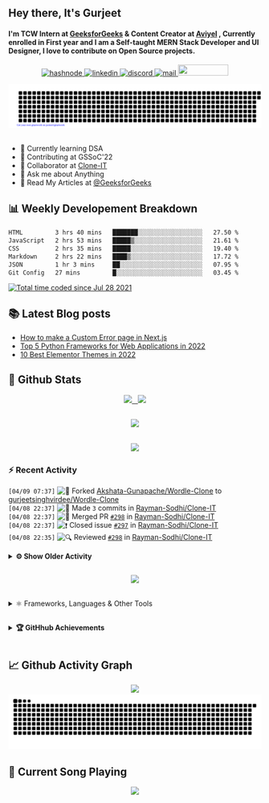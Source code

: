 ## Hey there, It's Gurjeet
#### I'm TCW Intern at [GeeksforGeeks](https://www.geeksforgeeks.org/) & Content Creator at [Aviyel](https://aviyel.com/discussions) , Currently enrolled in First year and I am a Self-taught MERN Stack Developer and UI Designer, I love to contribute on Open Source projects. 

<p align="center">
    <a href="https://gurjeet.hashnode.dev/" target="_blank">
    <img src="https://img.shields.io/badge/@gurjeetsingh-5C87FE?style=for-the-badge&logo=hashnode&logoColor=white" width="130" height="22" alt="hashnode">
    <a href="https://www.linkedin.com/in/gurjeet-singh-virdee-25a476199/" target="_blank">
    <img src="https://img.shields.io/badge/Gurjeet%20Singh%20Virdee-1976D2?style=for-the-badge&logo=linkedin&logoColor=white" width="150" height="22" alt="linkedin">
    <a href="https://discordapp.com/users/916597112882495510" target="_blank">
    <img src="https://img.shields.io/badge/@Guri-5865F2?style=for-the-badge&logo=discord&logoColor=white" width="80" height="22" alt="discord">
    <a href="https://leetcode.com/gurjeetsinghvirdee/" target="_blank">
    <img src="https://img.shields.io/badge/@gurjeetsinghvirdee-FFA116?style=for-the-badge&logo=leetcode&logoColor=white" width="150" height="22" alt="mail">
    <a href = "mailto: gurjeetsinghvirdee@gmail.com" target="_blank"><img src="https://img.shields.io/badge/Say, Hello-D74E43?style=for-the-badge&logo=gmail&logoColor=white" width="100" height="22"></a>
 </p>
 
<p align="center">
    <img src="https://github.com/gurjeetsinghvirdee/gurjeetsinghvirdee/blob/main/gitartwork.svg" />
</p>    
   
 
##         
        
<ul align="left">
  <li> 🏫 Currently learning DSA </li>
  <li> 💜 Contributing at GSSoC'22 </li>
  <li> 🤝 Collaborator at <a href="https://github.com/Rayman-Sodhi/Clone-IT"> Clone-IT </a></li>
  <li> 💬 Ask me about Anything </li>
  <li> 📕 Read My Articles at 
   <a href="https://auth.geeksforgeeks.org/user/gurjeetsinghvirdee/articles" target="_blank">@GeeksforGeeks</a>
 </li>
</ul>  
        
##        
  
## 📊 Weekly Developement Breakdown
  
<!--START_SECTION:waka-->

```text
HTML         3 hrs 40 mins   ███████░░░░░░░░░░░░░░░░░░   27.50 %
JavaScript   2 hrs 53 mins   █████▒░░░░░░░░░░░░░░░░░░░   21.61 %
CSS          2 hrs 35 mins   █████░░░░░░░░░░░░░░░░░░░░   19.40 %
Markdown     2 hrs 22 mins   ████▒░░░░░░░░░░░░░░░░░░░░   17.72 %
JSON         1 hr 3 mins     ██░░░░░░░░░░░░░░░░░░░░░░░   07.95 %
Git Config   27 mins         █░░░░░░░░░░░░░░░░░░░░░░░░   03.45 %
```

<!--END_SECTION:waka--> 

<a href="https://wakatime.com/@ff7098eb-56b3-4619-bbbb-86aad0fce365"><img src="https://wakatime.com/badge/user/ff7098eb-56b3-4619-bbbb-86aad0fce365.svg?style=for-the-badge" alt="Total time coded since Jul 28 2021" /></a>
  
    
## 📚 Latest Blog posts
<!-- BLOG-POST-LIST:START -->
- [How to make a Custom Error page in Next.js](https://gurjeet.hashnode.dev/how-to-make-a-custom-error-page-in-nextjs)
- [Top 5 Python Frameworks for Web Applications in 2022](https://gurjeet.hashnode.dev/top-5-python-frameworks-for-web-applications-in-2022)
- [10 Best Elementor Themes in 2022](https://gurjeet.hashnode.dev/10-best-elementor-themes-in-2022)
<!-- BLOG-POST-LIST:END -->  
  
##
        
## 💫 Github Stats
        
<div align="center">
 <a href="https://github-readme-streak-stats.herokuapp.com/?user=gurjeetsinghvirdee&theme=synthwave" target="_blank">
   <img width="45%" src="https://github-readme-streak-stats.herokuapp.com/?user=gurjeetsinghvirdee&theme=synthwave" /> &nbsp;
 </a>
    
 <a href="https://github-readme-stats.vercel.app/api?username=gurjeetsinghvirdee&show_icons=true&theme=synthwave&include_all_commits=true" target="_blank">
  <img width="45%" src="https://github-readme-stats.vercel.app/api?username=gurjeetsinghvirdee&show_icons=true&theme=synthwave&include_all_commits=true" />
 </a>
</div>      
  
##
        
<div align="center">
   <a href="https://github-readme-stats.vercel.app/api/top-langs/?username=gurjeetsinghvirdee&layout=compact&hide=html&theme=synthwave" target="_blank">
       <img width="43%" src="https://github-readme-stats.vercel.app/api/top-langs/?username=gurjeetsinghvirdee&layout=compact&&theme=synthwave" />  
   </a> 
</div>   

##        
  
<p align="center">
  <img src="https://github-profile-summary-cards.vercel.app/api/cards/profile-details?username=gurjeetsinghvirdee&theme=dracula&hide_border=true" />
</p>
        
### ⚡ Recent Activity     
        
<!--START_SECTION:activity-->  
`[04/09 07:37]` <img alt="🍴" src="https://github.com/cheesits456/github-activity-readme/raw/master/icons/fork.png" align="top" height="18"> Forked [Akshata-Gunapache/Wordle-Clone](https://github.com/Akshata-Gunapache/Wordle-Clone) to [gurjeetsinghvirdee/Wordle-Clone](https://github.com/gurjeetsinghvirdee/Wordle-Clone)  
`[04/08 22:37]` <img alt="📝" src="https://github.com/cheesits456/github-activity-readme/raw/master/icons/commit.png" align="top" height="18"> Made `3` commits in [Rayman-Sodhi/Clone-IT](https://github.com/Rayman-Sodhi/Clone-IT)  
`[04/08 22:37]` <img alt="🎉" src="https://github.com/cheesits456/github-activity-readme/raw/master/icons/merge.png" align="top" height="18"> Merged PR [`#298`](https://github.com//Rayman-Sodhi/Clone-IT/pull/298 'Added changes to the navbar items') in [Rayman-Sodhi/Clone-IT](https://github.com/Rayman-Sodhi/Clone-IT)  
`[04/08 22:37]` <img alt="❗️" src="https://github.com/cheesits456/github-activity-readme/raw/master/icons/issue.png" align="top" height="18"> Closed issue [`#297`](https://github.com//Rayman-Sodhi/Clone-IT/issues/297 'Design the navbar items') in [Rayman-Sodhi/Clone-IT](https://github.com/Rayman-Sodhi/Clone-IT)  
`[04/08 22:35]` <img alt="🔍" src="https://github.com/cheesits456/github-activity-readme/raw/master/icons/review.png" align="top" height="18"> Reviewed [`#298`](https://github.com//Rayman-Sodhi/Clone-IT/pull/298 'Added changes to the navbar items') in [Rayman-Sodhi/Clone-IT](https://github.com/Rayman-Sodhi/Clone-IT)  

<details><summary><b> ⚙️ Show Older Activity</b></summary>

`[04/08 22:34]` <img alt="🗣" src="https://github.com/cheesits456/github-activity-readme/raw/master/icons/comment.png" align="top" height="18"> Commented on [`#296`](https://github.com//Rayman-Sodhi/Clone-IT/issues/296 'Instagram Clone Added') in [Rayman-Sodhi/Clone-IT](https://github.com/Rayman-Sodhi/Clone-IT)  
`[04/08 22:31]` <img alt="❌" src="https://github.com/cheesits456/github-activity-readme/raw/master/icons/pr-close.png" align="top" height="18"> Closed PR [`#533`](https://github.com//Ayush7614/Bundli-Frontend/pull/533 'Discord clone') in [Ayush7614/Bundli-Frontend](https://github.com/Ayush7614/Bundli-Frontend)  
`[04/08 22:31]` <img alt="🗣" src="https://github.com/cheesits456/github-activity-readme/raw/master/icons/comment.png" align="top" height="18"> Commented on [`#533`](https://github.com//Ayush7614/Bundli-Frontend/issues/533 'Discord clone') in [Ayush7614/Bundli-Frontend](https://github.com/Ayush7614/Bundli-Frontend)  
`[04/08 22:30]` <img alt="❌" src="https://github.com/cheesits456/github-activity-readme/raw/master/icons/pr-close.png" align="top" height="18"> Closed PR [`#532`](https://github.com//Ayush7614/Bundli-Frontend/pull/532 'LinkedIn Clone Added') in [Ayush7614/Bundli-Frontend](https://github.com/Ayush7614/Bundli-Frontend)  
`[04/08 22:30]` <img alt="🗣" src="https://github.com/cheesits456/github-activity-readme/raw/master/icons/comment.png" align="top" height="18"> Commented on [`#532`](https://github.com//Ayush7614/Bundli-Frontend/issues/532 'LinkedIn Clone Added') in [Ayush7614/Bundli-Frontend](https://github.com/Ayush7614/Bundli-Frontend)  
`[04/08 22:26]` <img alt="🗣" src="https://github.com/cheesits456/github-activity-readme/raw/master/icons/comment.png" align="top" height="18"> Commented on [`#622`](https://github.com//Ayush7614/Bundli-Frontend/issues/622 'Add file uploader') in [Ayush7614/Bundli-Frontend](https://github.com/Ayush7614/Bundli-Frontend)  
`[04/08 22:25]` <img alt="❗️" src="https://github.com/cheesits456/github-activity-readme/raw/master/icons/issue.png" align="top" height="18"> Closed issue [`#523`](https://github.com//Ayush7614/Bundli-Frontend/issues/523 'LinkedIn Clone : GSSoC Contributor') in [Ayush7614/Bundli-Frontend](https://github.com/Ayush7614/Bundli-Frontend)  
`[04/08 22:14]` <img alt="🗣" src="https://github.com/cheesits456/github-activity-readme/raw/master/icons/comment.png" align="top" height="18"> Commented on [`#335`](https://github.com//abhijeet007rocks8/Dev-Scripts/issues/335 'Wikipedia UI Clone') in [abhijeet007rocks8/Dev-Scripts](https://github.com/abhijeet007rocks8/Dev-Scripts)  
`[04/08 22:11]` <img alt="📝" src="https://github.com/cheesits456/github-activity-readme/raw/master/icons/commit.png" align="top" height="18"> Made `3` commits in [gurjeetsinghvirdee/Dev-Scripts](https://github.com/gurjeetsinghvirdee/Dev-Scripts)  
`[04/08 22:05]` <img alt="🍴" src="https://github.com/cheesits456/github-activity-readme/raw/master/icons/fork.png" align="top" height="18"> Forked [open-certs/oc-frontend](https://github.com/open-certs/oc-frontend) to [gurjeetsinghvirdee/oc-frontend](https://github.com/gurjeetsinghvirdee/oc-frontend)  
`[04/08 21:54]` <img alt="🗣" src="https://github.com/cheesits456/github-activity-readme/raw/master/icons/comment.png" align="top" height="18"> Commented on [`#621`](https://github.com//Ayush7614/Bundli-Frontend/issues/621 'Crypto Website Template') in [Ayush7614/Bundli-Frontend](https://github.com/Ayush7614/Bundli-Frontend)  
`[04/08 20:31]` <img alt="🍴" src="https://github.com/cheesits456/github-activity-readme/raw/master/icons/fork.png" align="top" height="18"> Forked [FABhishek/WatchPawrii](https://github.com/FABhishek/WatchPawrii) to [gurjeetsinghvirdee/WatchPawrii](https://github.com/gurjeetsinghvirdee/WatchPawrii)  
`[04/08 20:21]` <img alt="❌" src="https://github.com/cheesits456/github-activity-readme/raw/master/icons/delete.png" align="top" height="18"> Deleted `2048` from [gurjeetsinghvirdee/ZeroOctave-Javascript-Projects](https://github.com/gurjeetsinghvirdee/ZeroOctave-Javascript-Projects)  
`[04/08 19:48]` <img alt="📝" src="https://github.com/cheesits456/github-activity-readme/raw/master/icons/commit.png" align="top" height="18"> Made `14` commits in [gurjeetsinghvirdee/BigB-E-learn-Websit-e](https://github.com/gurjeetsinghvirdee/BigB-E-learn-Websit-e)  
`[04/08 19:42]` <img alt="❌" src="https://github.com/cheesits456/github-activity-readme/raw/master/icons/pr-close.png" align="top" height="18"> Closed PR [`#592`](https://github.com//khushi-purwar/WebDev-ProjectKart/pull/592 'Added Snake game') in [khushi-purwar/WebDev-ProjectKart](https://github.com/khushi-purwar/WebDev-ProjectKart)  
`[04/08 19:40]` <img alt="📝" src="https://github.com/cheesits456/github-activity-readme/raw/master/icons/commit.png" align="top" height="18"> Made `2` commits in [gurjeetsinghvirdee/WebDev-ProjectKart](https://github.com/gurjeetsinghvirdee/WebDev-ProjectKart)  
`[04/08 19:39]` <img alt="✅" src="https://github.com/cheesits456/github-activity-readme/raw/master/icons/pr-open.png" align="top" height="18"> Opened PR [`#592`](https://github.com//khushi-purwar/WebDev-ProjectKart/pull/592 'Added Snake game') in [khushi-purwar/WebDev-ProjectKart](https://github.com/khushi-purwar/WebDev-ProjectKart)  
`[04/08 19:38]` <img alt="❌" src="https://github.com/cheesits456/github-activity-readme/raw/master/icons/pr-close.png" align="top" height="18"> Closed PR [`#591`](https://github.com//khushi-purwar/WebDev-ProjectKart/pull/591 'Added Snake game') in [khushi-purwar/WebDev-ProjectKart](https://github.com/khushi-purwar/WebDev-ProjectKart)  
`[04/08 19:37]` <img alt="✅" src="https://github.com/cheesits456/github-activity-readme/raw/master/icons/pr-open.png" align="top" height="18"> Opened PR [`#591`](https://github.com//khushi-purwar/WebDev-ProjectKart/pull/591 'Added Snake game') in [khushi-purwar/WebDev-ProjectKart](https://github.com/khushi-purwar/WebDev-ProjectKart)  
`[04/08 19:34]` <img alt="📂" src="https://github.com/cheesits456/github-activity-readme/raw/master/icons/create-branch.png" align="top" height="18"> Created branch [`snake_game`](https://github.com/gurjeetsinghvirdee/WebDev-ProjectKart/tree/snake_game) in [gurjeetsinghvirdee/WebDev-ProjectKart](https://github.com/gurjeetsinghvirdee/WebDev-ProjectKart)  
`[04/08 18:56]` <img alt="📝" src="https://github.com/cheesits456/github-activity-readme/raw/master/icons/commit.png" align="top" height="18"> Made `2` commits in [gurjeetsinghvirdee/WebDev-ProjectKart](https://github.com/gurjeetsinghvirdee/WebDev-ProjectKart)  
`[04/08 18:54]` <img alt="✅" src="https://github.com/cheesits456/github-activity-readme/raw/master/icons/pr-open.png" align="top" height="18"> Opened PR [`#590`](https://github.com//khushi-purwar/WebDev-ProjectKart/pull/590 'Added Neumophormic Login Form') in [khushi-purwar/WebDev-ProjectKart](https://github.com/khushi-purwar/WebDev-ProjectKart)  
`[04/08 18:52]` <img alt="📝" src="https://github.com/cheesits456/github-activity-readme/raw/master/icons/commit.png" align="top" height="18"> Made `1` commit in [gurjeetsinghvirdee/WebDev-ProjectKart](https://github.com/gurjeetsinghvirdee/WebDev-ProjectKart)  
`[04/08 18:48]` <img alt="📂" src="https://github.com/cheesits456/github-activity-readme/raw/master/icons/create-branch.png" align="top" height="18"> Created branch [`login`](https://github.com/gurjeetsinghvirdee/WebDev-ProjectKart/tree/login) in [gurjeetsinghvirdee/WebDev-ProjectKart](https://github.com/gurjeetsinghvirdee/WebDev-ProjectKart)  
`[04/08 18:44]` <img alt="🗣" src="https://github.com/cheesits456/github-activity-readme/raw/master/icons/comment.png" align="top" height="18"> Commented on [`#589`](https://github.com//khushi-purwar/WebDev-ProjectKart/issues/589 'Add Snake Game') in [khushi-purwar/WebDev-ProjectKart](https://github.com/khushi-purwar/WebDev-ProjectKart)  
`[04/08 18:43]` <img alt="❗️" src="https://github.com/cheesits456/github-activity-readme/raw/master/icons/issue.png" align="top" height="18"> Opened issue [`#589`](https://github.com//khushi-purwar/WebDev-ProjectKart/issues/589 'Add Snake Game') in [khushi-purwar/WebDev-ProjectKart](https://github.com/khushi-purwar/WebDev-ProjectKart)  
`[04/08 18:15]` <img alt="🗣" src="https://github.com/cheesits456/github-activity-readme/raw/master/icons/comment.png" align="top" height="18"> Commented on [`#587`](https://github.com//khushi-purwar/WebDev-ProjectKart/issues/587 'Add Neumophormic Login Form') in [khushi-purwar/WebDev-ProjectKart](https://github.com/khushi-purwar/WebDev-ProjectKart)  
`[04/08 18:14]` <img alt="❗️" src="https://github.com/cheesits456/github-activity-readme/raw/master/icons/issue.png" align="top" height="18"> Opened issue [`#587`](https://github.com//khushi-purwar/WebDev-ProjectKart/issues/587 'Add Neumophormic Login Form') in [khushi-purwar/WebDev-ProjectKart](https://github.com/khushi-purwar/WebDev-ProjectKart)  
`[04/08 18:10]` <img alt="✅" src="https://github.com/cheesits456/github-activity-readme/raw/master/icons/pr-open.png" align="top" height="18"> Opened PR [`#586`](https://github.com//khushi-purwar/WebDev-ProjectKart/pull/586 'Added Starbucks Clone') in [khushi-purwar/WebDev-ProjectKart](https://github.com/khushi-purwar/WebDev-ProjectKart)  
`[04/08 18:08]` <img alt="❌" src="https://github.com/cheesits456/github-activity-readme/raw/master/icons/pr-close.png" align="top" height="18"> Closed PR [`#564`](https://github.com//khushi-purwar/WebDev-ProjectKart/pull/564 'Added Starbucks Clone') in [khushi-purwar/WebDev-ProjectKart](https://github.com/khushi-purwar/WebDev-ProjectKart)  
`[04/08 18:07]` <img alt="📝" src="https://github.com/cheesits456/github-activity-readme/raw/master/icons/commit.png" align="top" height="18"> Made `142` commits in [gurjeetsinghvirdee/WebDev-ProjectKart](https://github.com/gurjeetsinghvirdee/WebDev-ProjectKart)  
`[04/08 16:38]` <img alt="🔍" src="https://github.com/cheesits456/github-activity-readme/raw/master/icons/review.png" align="top" height="18"> Reviewed [`#562`](https://github.com//khushi-purwar/WebDev-ProjectKart/pull/562 'Added Quote Generator') in [khushi-purwar/WebDev-ProjectKart](https://github.com/khushi-purwar/WebDev-ProjectKart)  
`[04/08 15:17]` <img alt="🗣" src="https://github.com/cheesits456/github-activity-readme/raw/master/icons/comment.png" align="top" height="18"> Commented on [`#257`](https://github.com//Rayman-Sodhi/Clone-IT/issues/257 'bug: fix Hamburger ') in [Rayman-Sodhi/Clone-IT](https://github.com/Rayman-Sodhi/Clone-IT)  
`[04/08 13:55]` <img alt="🗣" src="https://github.com/cheesits456/github-activity-readme/raw/master/icons/comment.png" align="top" height="18"> Commented on [`#239`](https://github.com//Rayman-Sodhi/Clone-IT/issues/239 'Title: Add Wordle-Clone') in [Rayman-Sodhi/Clone-IT](https://github.com/Rayman-Sodhi/Clone-IT)  
`[04/08 09:46]` <img alt="📝" src="https://github.com/cheesits456/github-activity-readme/raw/master/icons/commit.png" align="top" height="18"> Made `1` commit in [gurjeetsinghvirdee/WebDev-ProjectKart](https://github.com/gurjeetsinghvirdee/WebDev-ProjectKart)  
`[04/08 09:46]` <img alt="✅" src="https://github.com/cheesits456/github-activity-readme/raw/master/icons/pr-open.png" align="top" height="18"> Opened PR [`#564`](https://github.com//khushi-purwar/WebDev-ProjectKart/pull/564 'Added Starbucks Clone') in [khushi-purwar/WebDev-ProjectKart](https://github.com/khushi-purwar/WebDev-ProjectKart)  
`[04/08 09:42]` <img alt="📂" src="https://github.com/cheesits456/github-activity-readme/raw/master/icons/create-branch.png" align="top" height="18"> Created branch [`starbucks`](https://github.com/gurjeetsinghvirdee/WebDev-ProjectKart/tree/starbucks) in [gurjeetsinghvirdee/WebDev-ProjectKart](https://github.com/gurjeetsinghvirdee/WebDev-ProjectKart)  
`[04/08 09:01]` <img alt="🗣" src="https://github.com/cheesits456/github-activity-readme/raw/master/icons/comment.png" align="top" height="18"> Commented on [`#563`](https://github.com//khushi-purwar/WebDev-ProjectKart/issues/563 'Add Starbucks Clone') in [khushi-purwar/WebDev-ProjectKart](https://github.com/khushi-purwar/WebDev-ProjectKart)  
`[04/08 09:01]` <img alt="❗️" src="https://github.com/cheesits456/github-activity-readme/raw/master/icons/issue.png" align="top" height="18"> Opened issue [`#563`](https://github.com//khushi-purwar/WebDev-ProjectKart/issues/563 'Add Starbucks Clone') in [khushi-purwar/WebDev-ProjectKart](https://github.com/khushi-purwar/WebDev-ProjectKart)  
`[04/08 08:53]` <img alt="✅" src="https://github.com/cheesits456/github-activity-readme/raw/master/icons/pr-open.png" align="top" height="18"> Opened PR [`#562`](https://github.com//khushi-purwar/WebDev-ProjectKart/pull/562 'Added Quote Generator') in [khushi-purwar/WebDev-ProjectKart](https://github.com/khushi-purwar/WebDev-ProjectKart)  
`[04/08 08:48]` <img alt="📂" src="https://github.com/cheesits456/github-activity-readme/raw/master/icons/create-branch.png" align="top" height="18"> Created branch [`quote`](https://github.com/gurjeetsinghvirdee/WebDev-ProjectKart/tree/quote) in [gurjeetsinghvirdee/WebDev-ProjectKart](https://github.com/gurjeetsinghvirdee/WebDev-ProjectKart)  
`[04/08 08:24]` <img alt="📝" src="https://github.com/cheesits456/github-activity-readme/raw/master/icons/commit.png" align="top" height="18"> Made `136` commits in [gurjeetsinghvirdee/WebDev-ProjectKart](https://github.com/gurjeetsinghvirdee/WebDev-ProjectKart)  
`[04/08 08:11]` <img alt="🗣" src="https://github.com/cheesits456/github-activity-readme/raw/master/icons/comment.png" align="top" height="18"> Commented on [`#516`](https://github.com//Ayush7614/Bundli-Frontend/issues/516 'Update index.html') in [Ayush7614/Bundli-Frontend](https://github.com/Ayush7614/Bundli-Frontend)  
`[04/08 04:18]` <img alt="❗️" src="https://github.com/cheesits456/github-activity-readme/raw/master/icons/issue.png" align="top" height="18"> Closed issue [`#281`](https://github.com//Rayman-Sodhi/Clone-IT/issues/281 'Amazon Prime Clone') in [Rayman-Sodhi/Clone-IT](https://github.com/Rayman-Sodhi/Clone-IT)  
`[04/08 04:18]` <img alt="❗️" src="https://github.com/cheesits456/github-activity-readme/raw/master/icons/issue.png" align="top" height="18"> Closed issue [`#249`](https://github.com//abhijeet007rocks8/Dev-Scripts/issues/249 'Add Amazon Clone') in [abhijeet007rocks8/Dev-Scripts](https://github.com/abhijeet007rocks8/Dev-Scripts)  
`[04/07 21:31]` <img alt="📝" src="https://github.com/cheesits456/github-activity-readme/raw/master/icons/commit.png" align="top" height="18"> Made `3` commits in [gurjeetsinghvirdee/Amazing-Css-Effects](https://github.com/gurjeetsinghvirdee/Amazing-Css-Effects)  
`[04/07 21:26]` <img alt="📝" src="https://github.com/cheesits456/github-activity-readme/raw/master/icons/commit.png" align="top" height="18"> Made `21` commits in [gurjeetsinghvirdee/Dev-Scripts](https://github.com/gurjeetsinghvirdee/Dev-Scripts)  
`[04/07 21:24]` <img alt="🎉" src="https://github.com/cheesits456/github-activity-readme/raw/master/icons/merge.png" align="top" height="18"> Merged PR [`#1`](https://github.com//gurjeetsinghvirdee/Dev-Scripts/pull/1 ',ew') in [gurjeetsinghvirdee/Dev-Scripts](https://github.com/gurjeetsinghvirdee/Dev-Scripts)  
`[04/07 21:23]` <img alt="📝" src="https://github.com/cheesits456/github-activity-readme/raw/master/icons/commit.png" align="top" height="18"> Made `22` commits in [gurjeetsinghvirdee/Dev-Scripts](https://github.com/gurjeetsinghvirdee/Dev-Scripts)  
`[04/07 21:21]` <img alt="✅" src="https://github.com/cheesits456/github-activity-readme/raw/master/icons/pr-open.png" align="top" height="18"> Opened PR [`#1`](https://github.com//gurjeetsinghvirdee/Dev-Scripts/pull/1 ',ew') in [gurjeetsinghvirdee/Dev-Scripts](https://github.com/gurjeetsinghvirdee/Dev-Scripts)  
`[04/07 21:19]` <img alt="✅" src="https://github.com/cheesits456/github-activity-readme/raw/master/icons/pr-open.png" align="top" height="18"> Opened PR [`#335`](https://github.com//abhijeet007rocks8/Dev-Scripts/pull/335 'Wikipedia UI Clone') in [abhijeet007rocks8/Dev-Scripts](https://github.com/abhijeet007rocks8/Dev-Scripts)  
`[04/07 21:16]` <img alt="📂" src="https://github.com/cheesits456/github-activity-readme/raw/master/icons/create-branch.png" align="top" height="18"> Created branch [`amazon`](https://github.com/gurjeetsinghvirdee/Dev-Scripts/tree/amazon) in [gurjeetsinghvirdee/Dev-Scripts](https://github.com/gurjeetsinghvirdee/Dev-Scripts)  
`[04/07 20:32]` <img alt="📝" src="https://github.com/cheesits456/github-activity-readme/raw/master/icons/commit.png" align="top" height="18"> Made `8` commits in [gurjeetsinghvirdee/Dev-Scripts](https://github.com/gurjeetsinghvirdee/Dev-Scripts)  
`[04/07 18:29]` <img alt="📝" src="https://github.com/cheesits456/github-activity-readme/raw/master/icons/commit.png" align="top" height="18"> Made `1` commit in [gurjeetsinghvirdee/gurjeetsinghvirdee](https://github.com/gurjeetsinghvirdee/gurjeetsinghvirdee)  
`[04/07 18:25]` <img alt="🗣" src="https://github.com/cheesits456/github-activity-readme/raw/master/icons/comment.png" align="top" height="18"> Commented on [`#295`](https://github.com//Rayman-Sodhi/Clone-IT/issues/295 'Create Wordle-Clone') in [Rayman-Sodhi/Clone-IT](https://github.com/Rayman-Sodhi/Clone-IT)  
`[04/07 17:25]` <img alt="🗣" src="https://github.com/cheesits456/github-activity-readme/raw/master/icons/comment.png" align="top" height="18"> Commented on [`#222`](https://github.com//Rayman-Sodhi/Clone-IT/issues/222 'Add Instagram Clone') in [Rayman-Sodhi/Clone-IT](https://github.com/Rayman-Sodhi/Clone-IT)  
`[04/07 17:22]` <img alt="🗣" src="https://github.com/cheesits456/github-activity-readme/raw/master/icons/comment.png" align="top" height="18"> Commented on [`#234`](https://github.com//arpit456jain/CodingEasy/issues/234 'A separate page for listing our templates and downloading them') in [arpit456jain/CodingEasy](https://github.com/arpit456jain/CodingEasy)  
`[04/07 16:19]` <img alt="📝" src="https://github.com/cheesits456/github-activity-readme/raw/master/icons/commit.png" align="top" height="18"> Made `12` commits in [gurjeetsinghvirdee/CodingEasy](https://github.com/gurjeetsinghvirdee/CodingEasy)  
`[04/07 16:18]` <img alt="🗣" src="https://github.com/cheesits456/github-activity-readme/raw/master/icons/comment.png" align="top" height="18"> Commented on [`#239`](https://github.com//Rayman-Sodhi/Clone-IT/issues/239 'Title: Add Wordle-Clone') in [Rayman-Sodhi/Clone-IT](https://github.com/Rayman-Sodhi/Clone-IT)  
`[04/07 15:20]` <img alt="🗣" src="https://github.com/cheesits456/github-activity-readme/raw/master/icons/comment.png" align="top" height="18"> Commented on [`#234`](https://github.com//arpit456jain/CodingEasy/issues/234 'A separate page for listing our templates and downloading them') in [arpit456jain/CodingEasy](https://github.com/arpit456jain/CodingEasy)  
`[04/07 09:41]` <img alt="📝" src="https://github.com/cheesits456/github-activity-readme/raw/master/icons/commit.png" align="top" height="18"> Made `4` commits in [Rayman-Sodhi/Clone-IT](https://github.com/Rayman-Sodhi/Clone-IT)  
`[04/07 09:41]` <img alt="❗️" src="https://github.com/cheesits456/github-activity-readme/raw/master/icons/issue.png" align="top" height="18"> Closed issue [`#291`](https://github.com//Rayman-Sodhi/Clone-IT/issues/291 'Title: Login page connectivity FACEBOOK CLONE') in [Rayman-Sodhi/Clone-IT](https://github.com/Rayman-Sodhi/Clone-IT)  
`[04/07 09:41]` <img alt="🎉" src="https://github.com/cheesits456/github-activity-readme/raw/master/icons/merge.png" align="top" height="18"> Merged PR [`#292`](https://github.com//Rayman-Sodhi/Clone-IT/pull/292 'Connectivity done with the LOGIN page for the FACEBOOK Clone') in [Rayman-Sodhi/Clone-IT](https://github.com/Rayman-Sodhi/Clone-IT)  
`[04/07 09:41]` <img alt="🔍" src="https://github.com/cheesits456/github-activity-readme/raw/master/icons/review.png" align="top" height="18"> Reviewed [`#292`](https://github.com//Rayman-Sodhi/Clone-IT/pull/292 'Connectivity done with the LOGIN page for the FACEBOOK Clone') in [Rayman-Sodhi/Clone-IT](https://github.com/Rayman-Sodhi/Clone-IT)  
`[04/07 09:40]` <img alt="📝" src="https://github.com/cheesits456/github-activity-readme/raw/master/icons/commit.png" align="top" height="18"> Made `3` commits in [Rayman-Sodhi/Clone-IT](https://github.com/Rayman-Sodhi/Clone-IT)  
`[04/07 09:40]` <img alt="🎉" src="https://github.com/cheesits456/github-activity-readme/raw/master/icons/merge.png" align="top" height="18"> Merged PR [`#293`](https://github.com//Rayman-Sodhi/Clone-IT/pull/293 'Style') in [Rayman-Sodhi/Clone-IT](https://github.com/Rayman-Sodhi/Clone-IT)  
`[04/07 09:01]` <img alt="📝" src="https://github.com/cheesits456/github-activity-readme/raw/master/icons/commit.png" align="top" height="18"> Made `22` commits in [Rayman-Sodhi/Clone-IT](https://github.com/Rayman-Sodhi/Clone-IT)  
`[04/07 09:01]` <img alt="❗️" src="https://github.com/cheesits456/github-activity-readme/raw/master/icons/issue.png" align="top" height="18"> Closed issue [`#188`](https://github.com//Rayman-Sodhi/Clone-IT/issues/188 'Title: Add a CodePen Clone ') in [Rayman-Sodhi/Clone-IT](https://github.com/Rayman-Sodhi/Clone-IT)  
`[04/07 09:01]` <img alt="🎉" src="https://github.com/cheesits456/github-activity-readme/raw/master/icons/merge.png" align="top" height="18"> Merged PR [`#272`](https://github.com//Rayman-Sodhi/Clone-IT/pull/272 'Add a Codepen Clone') in [Rayman-Sodhi/Clone-IT](https://github.com/Rayman-Sodhi/Clone-IT)  
`[04/07 09:01]` <img alt="🔍" src="https://github.com/cheesits456/github-activity-readme/raw/master/icons/review.png" align="top" height="18"> Reviewed [`#272`](https://github.com//Rayman-Sodhi/Clone-IT/pull/272 'Add a Codepen Clone') in [Rayman-Sodhi/Clone-IT](https://github.com/Rayman-Sodhi/Clone-IT)  
`[04/07 09:00]` <img alt="🗣" src="https://github.com/cheesits456/github-activity-readme/raw/master/icons/comment.png" align="top" height="18"> Commented on [`#272`](https://github.com//Rayman-Sodhi/Clone-IT/issues/272 'Add a Codepen Clone') in [Rayman-Sodhi/Clone-IT](https://github.com/Rayman-Sodhi/Clone-IT)  
`[04/07 08:07]` <img alt="❗️" src="https://github.com/cheesits456/github-activity-readme/raw/master/icons/issue.png" align="top" height="18"> Closed issue [`#517`](https://github.com//khushi-purwar/WebDev-ProjectKart/issues/517 'Add Unsplash Clone') in [khushi-purwar/WebDev-ProjectKart](https://github.com/khushi-purwar/WebDev-ProjectKart)  
`[04/07 07:13]` <img alt="🗣" src="https://github.com/cheesits456/github-activity-readme/raw/master/icons/comment.png" align="top" height="18"> Commented on [`#291`](https://github.com//Rayman-Sodhi/Clone-IT/issues/291 'Title: Login page connectivity FACEBOOK CLONE') in [Rayman-Sodhi/Clone-IT](https://github.com/Rayman-Sodhi/Clone-IT)  
`[04/07 07:12]` <img alt="📝" src="https://github.com/cheesits456/github-activity-readme/raw/master/icons/commit.png" align="top" height="18"> Made `3` commits in [Rayman-Sodhi/Clone-IT](https://github.com/Rayman-Sodhi/Clone-IT)  
`[04/07 07:12]` <img alt="❗️" src="https://github.com/cheesits456/github-activity-readme/raw/master/icons/issue.png" align="top" height="18"> Closed issue [`#285`](https://github.com//Rayman-Sodhi/Clone-IT/issues/285 'Title: FaceBook Clone LogIn Page') in [Rayman-Sodhi/Clone-IT](https://github.com/Rayman-Sodhi/Clone-IT)  
`[04/07 07:12]` <img alt="🎉" src="https://github.com/cheesits456/github-activity-readme/raw/master/icons/merge.png" align="top" height="18"> Merged PR [`#290`](https://github.com//Rayman-Sodhi/Clone-IT/pull/290 'Login page FACEBOOK CLONE') in [Rayman-Sodhi/Clone-IT](https://github.com/Rayman-Sodhi/Clone-IT)  
`[04/07 07:12]` <img alt="🔍" src="https://github.com/cheesits456/github-activity-readme/raw/master/icons/review.png" align="top" height="18"> Reviewed [`#290`](https://github.com//Rayman-Sodhi/Clone-IT/pull/290 'Login page FACEBOOK CLONE') in [Rayman-Sodhi/Clone-IT](https://github.com/Rayman-Sodhi/Clone-IT)  
`[04/07 07:12]` <img alt="🗣" src="https://github.com/cheesits456/github-activity-readme/raw/master/icons/comment.png" align="top" height="18"> Commented on [`#290`](https://github.com//Rayman-Sodhi/Clone-IT/issues/290 'Login page FACEBOOK CLONE') in [Rayman-Sodhi/Clone-IT](https://github.com/Rayman-Sodhi/Clone-IT)  
`[04/07 03:46]` <img alt="🗣" src="https://github.com/cheesits456/github-activity-readme/raw/master/icons/comment.png" align="top" height="18"> Commented on [`#153`](https://github.com//The-Shivam-garg/BigB-E-learn-Websit-e/issues/153 'Feature  : Add a Interactive bot ') in [The-Shivam-garg/BigB-E-learn-Websit-e](https://github.com/The-Shivam-garg/BigB-E-learn-Websit-e)  
`[04/06 21:11]` <img alt="🗣" src="https://github.com/cheesits456/github-activity-readme/raw/master/icons/comment.png" align="top" height="18"> Commented on [`#517`](https://github.com//khushi-purwar/WebDev-ProjectKart/issues/517 'Add Unsplash Clone') in [khushi-purwar/WebDev-ProjectKart](https://github.com/khushi-purwar/WebDev-ProjectKart)  
`[04/06 21:10]` <img alt="❗️" src="https://github.com/cheesits456/github-activity-readme/raw/master/icons/issue.png" align="top" height="18"> Opened issue [`#517`](https://github.com//khushi-purwar/WebDev-ProjectKart/issues/517 'Add Unsplash Clone') in [khushi-purwar/WebDev-ProjectKart](https://github.com/khushi-purwar/WebDev-ProjectKart)  
`[04/06 20:46]` <img alt="🗣" src="https://github.com/cheesits456/github-activity-readme/raw/master/icons/comment.png" align="top" height="18"> Commented on [`#516`](https://github.com//khushi-purwar/WebDev-ProjectKart/issues/516 'Add Quote generator') in [khushi-purwar/WebDev-ProjectKart](https://github.com/khushi-purwar/WebDev-ProjectKart)  
`[04/06 20:45]` <img alt="❗️" src="https://github.com/cheesits456/github-activity-readme/raw/master/icons/issue.png" align="top" height="18"> Opened issue [`#516`](https://github.com//khushi-purwar/WebDev-ProjectKart/issues/516 'Add Quote generator') in [khushi-purwar/WebDev-ProjectKart](https://github.com/khushi-purwar/WebDev-ProjectKart)  
`[04/06 20:24]` <img alt="❗️" src="https://github.com/cheesits456/github-activity-readme/raw/master/icons/issue.png" align="top" height="18"> Opened issue [`#279`](https://github.com//The-Shivam-garg/BigB-E-learn-Websit-e/issues/279 '[FEATURE] Live Chatbot') in [The-Shivam-garg/BigB-E-learn-Websit-e](https://github.com/The-Shivam-garg/BigB-E-learn-Websit-e)  
`[04/06 20:21]` <img alt="🗣" src="https://github.com/cheesits456/github-activity-readme/raw/master/icons/comment.png" align="top" height="18"> Commented on [`#269`](https://github.com//The-Shivam-garg/BigB-E-learn-Websit-e/issues/269 '[FEATURE] Add more relevant courses in the Course page ') in [The-Shivam-garg/BigB-E-learn-Websit-e](https://github.com/The-Shivam-garg/BigB-E-learn-Websit-e)  
`[04/06 20:05]` <img alt="❗️" src="https://github.com/cheesits456/github-activity-readme/raw/master/icons/issue.png" align="top" height="18"> Closed issue [`#425`](https://github.com//ZeroOctave/ZeroOctave-Javascript-Projects/issues/425 'Add Google Clone') in [ZeroOctave/ZeroOctave-Javascript-Projects](https://github.com/ZeroOctave/ZeroOctave-Javascript-Projects)  
`[04/06 20:04]` <img alt="❗️" src="https://github.com/cheesits456/github-activity-readme/raw/master/icons/issue.png" align="top" height="18"> Closed issue [`#431`](https://github.com//ZeroOctave/ZeroOctave-Javascript-Projects/issues/431 'Add 2048 game') in [ZeroOctave/ZeroOctave-Javascript-Projects](https://github.com/ZeroOctave/ZeroOctave-Javascript-Projects)  
`[04/06 20:04]` <img alt="❌" src="https://github.com/cheesits456/github-activity-readme/raw/master/icons/pr-close.png" align="top" height="18"> Closed PR [`#448`](https://github.com//ZeroOctave/ZeroOctave-Javascript-Projects/pull/448 '2048 game added') in [ZeroOctave/ZeroOctave-Javascript-Projects](https://github.com/ZeroOctave/ZeroOctave-Javascript-Projects)  
`[04/06 19:55]` <img alt="🗣" src="https://github.com/cheesits456/github-activity-readme/raw/master/icons/comment.png" align="top" height="18"> Commented on [`#239`](https://github.com//Rayman-Sodhi/Clone-IT/issues/239 'Title: Add Wordle-Clone') in [Rayman-Sodhi/Clone-IT](https://github.com/Rayman-Sodhi/Clone-IT)  
`[04/06 19:54]` <img alt="🗣" src="https://github.com/cheesits456/github-activity-readme/raw/master/icons/comment.png" align="top" height="18"> Commented on [`#239`](https://github.com//Rayman-Sodhi/Clone-IT/issues/239 'Title: Add Wordle-Clone') in [Rayman-Sodhi/Clone-IT](https://github.com/Rayman-Sodhi/Clone-IT)  
`[04/06 19:49]` <img alt="📝" src="https://github.com/cheesits456/github-activity-readme/raw/master/icons/commit.png" align="top" height="18"> Made `4` commits in [Rayman-Sodhi/Clone-IT](https://github.com/Rayman-Sodhi/Clone-IT)  
`[04/06 19:49]` <img alt="🎉" src="https://github.com/cheesits456/github-activity-readme/raw/master/icons/merge.png" align="top" height="18"> Merged PR [`#286`](https://github.com//Rayman-Sodhi/Clone-IT/pull/286 'Uber Eats Clone ') in [Rayman-Sodhi/Clone-IT](https://github.com/Rayman-Sodhi/Clone-IT)  
`[04/06 19:49]` <img alt="🔍" src="https://github.com/cheesits456/github-activity-readme/raw/master/icons/review.png" align="top" height="18"> Reviewed [`#286`](https://github.com//Rayman-Sodhi/Clone-IT/pull/286 'Uber Eats Clone ') in [Rayman-Sodhi/Clone-IT](https://github.com/Rayman-Sodhi/Clone-IT)  
`[04/06 19:46]` <img alt="🗣" src="https://github.com/cheesits456/github-activity-readme/raw/master/icons/comment.png" align="top" height="18"> Commented on [`#290`](https://github.com//Rayman-Sodhi/Clone-IT/issues/290 'Login page FACEBOOK CLONE') in [Rayman-Sodhi/Clone-IT](https://github.com/Rayman-Sodhi/Clone-IT)  
`[04/06 19:46]` <img alt="📝" src="https://github.com/cheesits456/github-activity-readme/raw/master/icons/commit.png" align="top" height="18"> Made `6` commits in [gurjeetsinghvirdee/Clone-IT](https://github.com/gurjeetsinghvirdee/Clone-IT)  
`[04/06 17:09]` <img alt="✅" src="https://github.com/cheesits456/github-activity-readme/raw/master/icons/pr-open.png" align="top" height="18"> Opened PR [`#244`](https://github.com//DSC-JSS-NOIDA/QuickLearn/pull/244 'Gssoc logo added') in [DSC-JSS-NOIDA/QuickLearn](https://github.com/DSC-JSS-NOIDA/QuickLearn)  
`[04/06 16:58]` <img alt="📝" src="https://github.com/cheesits456/github-activity-readme/raw/master/icons/commit.png" align="top" height="18"> Made `1` commit in [gurjeetsinghvirdee/QuickLearn](https://github.com/gurjeetsinghvirdee/QuickLearn)  
`[04/06 11:34]` <img alt="🗣" src="https://github.com/cheesits456/github-activity-readme/raw/master/icons/comment.png" align="top" height="18"> Commented on [`#309`](https://github.com//abhijeet007rocks8/Dev-Scripts/issues/309 'Wikipedia clone') in [abhijeet007rocks8/Dev-Scripts](https://github.com/abhijeet007rocks8/Dev-Scripts)  
`[04/06 11:34]` <img alt="❗️" src="https://github.com/cheesits456/github-activity-readme/raw/master/icons/issue.png" align="top" height="18"> Opened issue [`#309`](https://github.com//abhijeet007rocks8/Dev-Scripts/issues/309 'Wikipedia clone') in [abhijeet007rocks8/Dev-Scripts](https://github.com/abhijeet007rocks8/Dev-Scripts)  
`[04/06 11:33]` <img alt="❗️" src="https://github.com/cheesits456/github-activity-readme/raw/master/icons/issue.png" align="top" height="18"> Closed issue [`#308`](https://github.com//abhijeet007rocks8/Dev-Scripts/issues/308 'Wikipedia Clone') in [abhijeet007rocks8/Dev-Scripts](https://github.com/abhijeet007rocks8/Dev-Scripts)  
`[04/06 11:30]` <img alt="🗣" src="https://github.com/cheesits456/github-activity-readme/raw/master/icons/comment.png" align="top" height="18"> Commented on [`#308`](https://github.com//abhijeet007rocks8/Dev-Scripts/issues/308 'Wikipedia Clone') in [abhijeet007rocks8/Dev-Scripts](https://github.com/abhijeet007rocks8/Dev-Scripts)  
`[04/06 09:30]` <img alt="🗣" src="https://github.com/cheesits456/github-activity-readme/raw/master/icons/comment.png" align="top" height="18"> Commented on [`#308`](https://github.com//abhijeet007rocks8/Dev-Scripts/issues/308 'Wikipedia Clone') in [abhijeet007rocks8/Dev-Scripts](https://github.com/abhijeet007rocks8/Dev-Scripts)  
`[04/06 09:30]` <img alt="❗️" src="https://github.com/cheesits456/github-activity-readme/raw/master/icons/issue.png" align="top" height="18"> Opened issue [`#308`](https://github.com//abhijeet007rocks8/Dev-Scripts/issues/308 'Wikipedia Clone') in [abhijeet007rocks8/Dev-Scripts](https://github.com/abhijeet007rocks8/Dev-Scripts)  
`[04/06 09:20]` <img alt="❗️" src="https://github.com/cheesits456/github-activity-readme/raw/master/icons/issue.png" align="top" height="18"> Closed issue [`#254`](https://github.com//abhijeet007rocks8/Dev-Scripts/issues/254 '3d Layered Effect') in [abhijeet007rocks8/Dev-Scripts](https://github.com/abhijeet007rocks8/Dev-Scripts)  
`[04/06 09:20]` <img alt="📝" src="https://github.com/cheesits456/github-activity-readme/raw/master/icons/commit.png" align="top" height="18"> Made `9` commits in [gurjeetsinghvirdee/BigB-E-learn-Websit-e](https://github.com/gurjeetsinghvirdee/BigB-E-learn-Websit-e)  
`[04/06 08:50]` <img alt="✅" src="https://github.com/cheesits456/github-activity-readme/raw/master/icons/pr-open.png" align="top" height="18"> Opened PR [`#168`](https://github.com//Hackathon7/Pacify-final/pull/168 'Live Chatbot added') in [Hackathon7/Pacify-final](https://github.com/Hackathon7/Pacify-final)  
`[04/06 08:16]` <img alt="📝" src="https://github.com/cheesits456/github-activity-readme/raw/master/icons/commit.png" align="top" height="18"> Made `46` commits in [gurjeetsinghvirdee/Pacify-final](https://github.com/gurjeetsinghvirdee/Pacify-final)  
`[04/06 06:07]` <img alt="📝" src="https://github.com/cheesits456/github-activity-readme/raw/master/icons/commit.png" align="top" height="18"> Made `4` commits in [Rayman-Sodhi/Clone-IT](https://github.com/Rayman-Sodhi/Clone-IT)  
`[04/06 06:07]` <img alt="🎉" src="https://github.com/cheesits456/github-activity-readme/raw/master/icons/merge.png" align="top" height="18"> Merged PR [`#273`](https://github.com//Rayman-Sodhi/Clone-IT/pull/273 'Add a Twitter-Homepage Clone') in [Rayman-Sodhi/Clone-IT](https://github.com/Rayman-Sodhi/Clone-IT)  
`[04/06 06:07]` <img alt="❗️" src="https://github.com/cheesits456/github-activity-readme/raw/master/icons/issue.png" align="top" height="18"> Closed issue [`#271`](https://github.com//Rayman-Sodhi/Clone-IT/issues/271 'Twitter Clone') in [Rayman-Sodhi/Clone-IT](https://github.com/Rayman-Sodhi/Clone-IT)  
`[04/06 06:06]` <img alt="🔍" src="https://github.com/cheesits456/github-activity-readme/raw/master/icons/review.png" align="top" height="18"> Reviewed [`#273`](https://github.com//Rayman-Sodhi/Clone-IT/pull/273 'Add a Twitter-Homepage Clone') in [Rayman-Sodhi/Clone-IT](https://github.com/Rayman-Sodhi/Clone-IT)  
`[04/06 05:31]` <img alt="🗣" src="https://github.com/cheesits456/github-activity-readme/raw/master/icons/comment.png" align="top" height="18"> Commented on [`#273`](https://github.com//Rayman-Sodhi/Clone-IT/issues/273 'Add a Twitter-Homepage Clone') in [Rayman-Sodhi/Clone-IT](https://github.com/Rayman-Sodhi/Clone-IT)  
`[04/06 04:54]` <img alt="📝" src="https://github.com/cheesits456/github-activity-readme/raw/master/icons/commit.png" align="top" height="18"> Made `39` commits in [gurjeetsinghvirdee/Pacify-final](https://github.com/gurjeetsinghvirdee/Pacify-final)  
`[04/05 22:13]` <img alt="❗️" src="https://github.com/cheesits456/github-activity-readme/raw/master/icons/issue.png" align="top" height="18"> Closed issue [`#279`](https://github.com//surajm-333/Ace-The-FrontEnd/issues/279 'Add Amazon Clone') in [surajm-333/Ace-The-FrontEnd](https://github.com/surajm-333/Ace-The-FrontEnd)  
`[04/05 21:53]` <img alt="📝" src="https://github.com/cheesits456/github-activity-readme/raw/master/icons/commit.png" align="top" height="18"> Made `28` commits in [gurjeetsinghvirdee/Amazing-Css-Effects](https://github.com/gurjeetsinghvirdee/Amazing-Css-Effects)  
`[04/05 21:50]` <img alt="📝" src="https://github.com/cheesits456/github-activity-readme/raw/master/icons/commit.png" align="top" height="18"> Made `2` commits in [Rayman-Sodhi/Clone-IT](https://github.com/Rayman-Sodhi/Clone-IT)  
`[04/05 21:50]` <img alt="🎉" src="https://github.com/cheesits456/github-activity-readme/raw/master/icons/merge.png" align="top" height="18"> Merged PR [`#282`](https://github.com//Rayman-Sodhi/Clone-IT/pull/282 'Fix typos and grammar mistakes in README.md') in [Rayman-Sodhi/Clone-IT](https://github.com/Rayman-Sodhi/Clone-IT)  
`[04/05 21:50]` <img alt="🔍" src="https://github.com/cheesits456/github-activity-readme/raw/master/icons/review.png" align="top" height="18"> Reviewed [`#282`](https://github.com//Rayman-Sodhi/Clone-IT/pull/282 'Fix typos and grammar mistakes in README.md') in [Rayman-Sodhi/Clone-IT](https://github.com/Rayman-Sodhi/Clone-IT)  
`[04/05 21:44]` <img alt="❗️" src="https://github.com/cheesits456/github-activity-readme/raw/master/icons/issue.png" align="top" height="18"> Closed issue [`#615`](https://github.com//Ayush7614/Bundli-Frontend/issues/615 'Add Wikipedia Clone') in [Ayush7614/Bundli-Frontend](https://github.com/Ayush7614/Bundli-Frontend)  
`[04/05 21:38]` <img alt="❗️" src="https://github.com/cheesits456/github-activity-readme/raw/master/icons/issue.png" align="top" height="18"> Opened issue [`#615`](https://github.com//Ayush7614/Bundli-Frontend/issues/615 'Add Wikipedia Clone') in [Ayush7614/Bundli-Frontend](https://github.com/Ayush7614/Bundli-Frontend)  
`[04/05 21:17]` <img alt="🗣" src="https://github.com/cheesits456/github-activity-readme/raw/master/icons/comment.png" align="top" height="18"> Commented on [`#281`](https://github.com//Rayman-Sodhi/Clone-IT/issues/281 'Amazon Prime Clone') in [Rayman-Sodhi/Clone-IT](https://github.com/Rayman-Sodhi/Clone-IT)  
`[04/05 21:17]` <img alt="❗️" src="https://github.com/cheesits456/github-activity-readme/raw/master/icons/issue.png" align="top" height="18"> Opened issue [`#281`](https://github.com//Rayman-Sodhi/Clone-IT/issues/281 'Amazon Prime Clone') in [Rayman-Sodhi/Clone-IT](https://github.com/Rayman-Sodhi/Clone-IT)  
`[04/05 21:16]` <img alt="❗️" src="https://github.com/cheesits456/github-activity-readme/raw/master/icons/issue.png" align="top" height="18"> Closed issue [`#275`](https://github.com//Rayman-Sodhi/Clone-IT/issues/275 'Coin Toss Website Clone ') in [Rayman-Sodhi/Clone-IT](https://github.com/Rayman-Sodhi/Clone-IT)  
`[04/05 20:23]` <img alt="❗️" src="https://github.com/cheesits456/github-activity-readme/raw/master/icons/issue.png" align="top" height="18"> Closed issue [`#278`](https://github.com//Rayman-Sodhi/Clone-IT/issues/278 'Add Clone of Hulu - Stream TV') in [Rayman-Sodhi/Clone-IT](https://github.com/Rayman-Sodhi/Clone-IT)  
`[04/05 20:23]` <img alt="🗣" src="https://github.com/cheesits456/github-activity-readme/raw/master/icons/comment.png" align="top" height="18"> Commented on [`#278`](https://github.com//Rayman-Sodhi/Clone-IT/issues/278 'Add Clone of Hulu - Stream TV') in [Rayman-Sodhi/Clone-IT](https://github.com/Rayman-Sodhi/Clone-IT)  
`[04/05 20:22]` <img alt="🗣" src="https://github.com/cheesits456/github-activity-readme/raw/master/icons/comment.png" align="top" height="18"> Commented on [`#278`](https://github.com//Rayman-Sodhi/Clone-IT/issues/278 'Add Clone of Hulu - Stream TV') in [Rayman-Sodhi/Clone-IT](https://github.com/Rayman-Sodhi/Clone-IT)  
`[04/05 20:06]` <img alt="📂" src="https://github.com/cheesits456/github-activity-readme/raw/master/icons/create-branch.png" align="top" height="18"> Created branch [`Dist-effect`](https://github.com/gurjeetsinghvirdee/Amazing-Css-Effects/tree/Dist-effect) in [gurjeetsinghvirdee/Amazing-Css-Effects](https://github.com/gurjeetsinghvirdee/Amazing-Css-Effects)  
`[04/05 20:06]` <img alt="❌" src="https://github.com/cheesits456/github-activity-readme/raw/master/icons/delete.png" align="top" height="18"> Deleted `Dist-effect` from [gurjeetsinghvirdee/Amazing-Css-Effects](https://github.com/gurjeetsinghvirdee/Amazing-Css-Effects)  
`[04/05 19:58]` <img alt="📝" src="https://github.com/cheesits456/github-activity-readme/raw/master/icons/commit.png" align="top" height="18"> Made `17` commits in [gurjeetsinghvirdee/Clone-IT](https://github.com/gurjeetsinghvirdee/Clone-IT)  
`[04/05 19:56]` <img alt="✅" src="https://github.com/cheesits456/github-activity-readme/raw/master/icons/pr-open.png" align="top" height="18"> Opened PR [`#280`](https://github.com//Rayman-Sodhi/Clone-IT/pull/280 'Added Nykaa Clone') in [Rayman-Sodhi/Clone-IT](https://github.com/Rayman-Sodhi/Clone-IT)  
`[04/05 19:46]` <img alt="📂" src="https://github.com/cheesits456/github-activity-readme/raw/master/icons/create-branch.png" align="top" height="18"> Created branch [`nykaa`](https://github.com/gurjeetsinghvirdee/Clone-IT/tree/nykaa) in [gurjeetsinghvirdee/Clone-IT](https://github.com/gurjeetsinghvirdee/Clone-IT)  
`[04/05 19:44]` <img alt="📝" src="https://github.com/cheesits456/github-activity-readme/raw/master/icons/commit.png" align="top" height="18"> Made `4` commits in [gurjeetsinghvirdee/Clone-IT](https://github.com/gurjeetsinghvirdee/Clone-IT)  
`[04/05 18:43]` <img alt="📝" src="https://github.com/cheesits456/github-activity-readme/raw/master/icons/commit.png" align="top" height="18"> Made `4` commits in [Rayman-Sodhi/Clone-IT](https://github.com/Rayman-Sodhi/Clone-IT)  
`[04/05 18:43]` <img alt="🎉" src="https://github.com/cheesits456/github-activity-readme/raw/master/icons/merge.png" align="top" height="18"> Merged PR [`#279`](https://github.com//Rayman-Sodhi/Clone-IT/pull/279 'Coin Toss Clone ') in [Rayman-Sodhi/Clone-IT](https://github.com/Rayman-Sodhi/Clone-IT)  
`[04/05 18:43]` <img alt="🔍" src="https://github.com/cheesits456/github-activity-readme/raw/master/icons/review.png" align="top" height="18"> Reviewed [`#279`](https://github.com//Rayman-Sodhi/Clone-IT/pull/279 'Coin Toss Clone ') in [Rayman-Sodhi/Clone-IT](https://github.com/Rayman-Sodhi/Clone-IT)  
`[04/05 15:18]` <img alt="🗣" src="https://github.com/cheesits456/github-activity-readme/raw/master/icons/comment.png" align="top" height="18"> Commented on [`#273`](https://github.com//Rayman-Sodhi/Clone-IT/issues/273 'Add a Twitter-Homepage Clone') in [Rayman-Sodhi/Clone-IT](https://github.com/Rayman-Sodhi/Clone-IT)  
`[04/05 15:36]` <img alt="📝" src="https://github.com/cheesits456/github-activity-readme/raw/master/icons/commit.png" align="top" height="18"> Made `2` commits in [gurjeetsinghvirdee/Nykaa-Clone](https://github.com/gurjeetsinghvirdee/Nykaa-Clone)  
`[04/05 15:31]` <img alt="📂" src="https://github.com/cheesits456/github-activity-readme/raw/master/icons/create-branch.png" align="top" height="18"> Created branch [`master`](https://github.com/gurjeetsinghvirdee/Nykaa-Clone/tree/master) in [gurjeetsinghvirdee/Nykaa-Clone](https://github.com/gurjeetsinghvirdee/Nykaa-Clone)  
`[04/05 15:22]` <img alt="📝" src="https://github.com/cheesits456/github-activity-readme/raw/master/icons/commit.png" align="top" height="18"> Made `8` commits in [gurjeetsinghvirdee/Clone-IT](https://github.com/gurjeetsinghvirdee/Clone-IT)  
`[04/05 15:21]` <img alt="❗️" src="https://github.com/cheesits456/github-activity-readme/raw/master/icons/issue.png" align="top" height="18"> Closed issue [`#276`](https://github.com//Rayman-Sodhi/Clone-IT/issues/276 'News Extension Clone ') in [Rayman-Sodhi/Clone-IT](https://github.com/Rayman-Sodhi/Clone-IT)  
`[04/05 15:20]` <img alt="🎉" src="https://github.com/cheesits456/github-activity-readme/raw/master/icons/merge.png" align="top" height="18"> Merged PR [`#277`](https://github.com//Rayman-Sodhi/Clone-IT/pull/277 'Latest News Extension Clone  ') in [Rayman-Sodhi/Clone-IT](https://github.com/Rayman-Sodhi/Clone-IT)  
`[04/05 15:20]` <img alt="📝" src="https://github.com/cheesits456/github-activity-readme/raw/master/icons/commit.png" align="top" height="18"> Made `3` commits in [Rayman-Sodhi/Clone-IT](https://github.com/Rayman-Sodhi/Clone-IT)  
`[04/05 15:20]` <img alt="🔍" src="https://github.com/cheesits456/github-activity-readme/raw/master/icons/review.png" align="top" height="18"> Reviewed [`#277`](https://github.com//Rayman-Sodhi/Clone-IT/pull/277 'Latest News Extension Clone  ') in [Rayman-Sodhi/Clone-IT](https://github.com/Rayman-Sodhi/Clone-IT)  
`[04/05 11:16]` <img alt="📝" src="https://github.com/cheesits456/github-activity-readme/raw/master/icons/commit.png" align="top" height="18"> Made `2` commits in [gurjeetsinghvirdee/gurjeetsinghvirdee](https://github.com/gurjeetsinghvirdee/gurjeetsinghvirdee)  
`[04/05 11:02]` <img alt="🍴" src="https://github.com/cheesits456/github-activity-readme/raw/master/icons/fork.png" align="top" height="18"> Forked [Suvraneel/NFT-Emporium](https://github.com/Suvraneel/NFT-Emporium) to [gurjeetsinghvirdee/NFT-Emporium](https://github.com/gurjeetsinghvirdee/NFT-Emporium)  
`[04/05 11:00]` <img alt="🔍" src="https://github.com/cheesits456/github-activity-readme/raw/master/icons/review.png" align="top" height="18"> Reviewed [`#272`](https://github.com//Rayman-Sodhi/Clone-IT/pull/272 'Add a Codepen Clone') in [Rayman-Sodhi/Clone-IT](https://github.com/Rayman-Sodhi/Clone-IT)  
`[04/05 10:59]` <img alt="🗣" src="https://github.com/cheesits456/github-activity-readme/raw/master/icons/comment.png" align="top" height="18"> Commented on [`#272`](https://github.com//Rayman-Sodhi/Clone-IT/issues/272 'Add a Codepen Clone') in [Rayman-Sodhi/Clone-IT](https://github.com/Rayman-Sodhi/Clone-IT)  
`[04/05 10:56]` <img alt="📝" src="https://github.com/cheesits456/github-activity-readme/raw/master/icons/commit.png" align="top" height="18"> Made `2` commits in [gurjeetsinghvirdee/BigB-E-learn-Websit-e](https://github.com/gurjeetsinghvirdee/BigB-E-learn-Websit-e)  
`[04/05 10:46]` <img alt="✅" src="https://github.com/cheesits456/github-activity-readme/raw/master/icons/pr-open.png" align="top" height="18"> Opened PR [`#257`](https://github.com//The-Shivam-garg/BigB-E-learn-Websit-e/pull/257 'Blogs updated') in [The-Shivam-garg/BigB-E-learn-Websit-e](https://github.com/The-Shivam-garg/BigB-E-learn-Websit-e)  
`[04/05 10:43]` <img alt="📂" src="https://github.com/cheesits456/github-activity-readme/raw/master/icons/create-branch.png" align="top" height="18"> Created branch [`blog`](https://github.com/gurjeetsinghvirdee/BigB-E-learn-Websit-e/tree/blog) in [gurjeetsinghvirdee/BigB-E-learn-Websit-e](https://github.com/gurjeetsinghvirdee/BigB-E-learn-Websit-e)  
`[04/05 09:48]` <img alt="🗣" src="https://github.com/cheesits456/github-activity-readme/raw/master/icons/comment.png" align="top" height="18"> Commented on [`#301`](https://github.com//abhijeet007rocks8/Dev-Scripts/issues/301 'Added Todo app') in [abhijeet007rocks8/Dev-Scripts](https://github.com/abhijeet007rocks8/Dev-Scripts)  
`[04/05 09:47]` <img alt="📝" src="https://github.com/cheesits456/github-activity-readme/raw/master/icons/commit.png" align="top" height="18"> Made `1` commit in [gurjeetsinghvirdee/Dev-Scripts](https://github.com/gurjeetsinghvirdee/Dev-Scripts)  
`[04/05 09:24]` <img alt="🗣" src="https://github.com/cheesits456/github-activity-readme/raw/master/icons/comment.png" align="top" height="18"> Commented on [`#188`](https://github.com//Rayman-Sodhi/Clone-IT/issues/188 'Title: Add a CodePen Clone ') in [Rayman-Sodhi/Clone-IT](https://github.com/Rayman-Sodhi/Clone-IT)  
`[04/05 09:19]` <img alt="🗣" src="https://github.com/cheesits456/github-activity-readme/raw/master/icons/comment.png" align="top" height="18"> Commented on [`#188`](https://github.com//Rayman-Sodhi/Clone-IT/issues/188 'Title: Add a CodePen Clone ') in [Rayman-Sodhi/Clone-IT](https://github.com/Rayman-Sodhi/Clone-IT)  
`[04/05 08:47]` <img alt="📝" src="https://github.com/cheesits456/github-activity-readme/raw/master/icons/commit.png" align="top" height="18"> Made `5` commits in [gurjeetsinghvirdee/BigB-E-learn-Websit-e](https://github.com/gurjeetsinghvirdee/BigB-E-learn-Websit-e)  
`[04/05 08:38]` <img alt="📝" src="https://github.com/cheesits456/github-activity-readme/raw/master/icons/commit.png" align="top" height="18"> Made `13` commits in [gurjeetsinghvirdee/Dev-Scripts](https://github.com/gurjeetsinghvirdee/Dev-Scripts)  
`[04/05 08:27]` <img alt="✅" src="https://github.com/cheesits456/github-activity-readme/raw/master/icons/pr-open.png" align="top" height="18"> Opened PR [`#301`](https://github.com//abhijeet007rocks8/Dev-Scripts/pull/301 'Added Todo app') in [abhijeet007rocks8/Dev-Scripts](https://github.com/abhijeet007rocks8/Dev-Scripts)  
`[04/05 08:22]` <img alt="📝" src="https://github.com/cheesits456/github-activity-readme/raw/master/icons/commit.png" align="top" height="18"> Made `10` commits in [gurjeetsinghvirdee/Dev-Scripts](https://github.com/gurjeetsinghvirdee/Dev-Scripts)  
`[04/05 08:17]` <img alt="📝" src="https://github.com/cheesits456/github-activity-readme/raw/master/icons/commit.png" align="top" height="18"> Made `2` commits in [Rayman-Sodhi/Clone-IT](https://github.com/Rayman-Sodhi/Clone-IT)  
`[04/05 08:17]` <img alt="🎉" src="https://github.com/cheesits456/github-activity-readme/raw/master/icons/merge.png" align="top" height="18"> Merged PR [`#270`](https://github.com//Rayman-Sodhi/Clone-IT/pull/270 'Extra footer removed') in [Rayman-Sodhi/Clone-IT](https://github.com/Rayman-Sodhi/Clone-IT)  
`[04/05 08:17]` <img alt="🔍" src="https://github.com/cheesits456/github-activity-readme/raw/master/icons/review.png" align="top" height="18"> Reviewed [`#270`](https://github.com//Rayman-Sodhi/Clone-IT/pull/270 'Extra footer removed') in [Rayman-Sodhi/Clone-IT](https://github.com/Rayman-Sodhi/Clone-IT)  
`[04/05 08:16]` <img alt="📂" src="https://github.com/cheesits456/github-activity-readme/raw/master/icons/create-branch.png" align="top" height="18"> Created branch [`app`](https://github.com/gurjeetsinghvirdee/Dev-Scripts/tree/app) in [gurjeetsinghvirdee/Dev-Scripts](https://github.com/gurjeetsinghvirdee/Dev-Scripts)  
`[04/05 08:07]` <img alt="❌" src="https://github.com/cheesits456/github-activity-readme/raw/master/icons/delete.png" align="top" height="18"> Deleted `todo` from [gurjeetsinghvirdee/Dev-Scripts](https://github.com/gurjeetsinghvirdee/Dev-Scripts)  
`[04/05 08:07]` <img alt="❌" src="https://github.com/cheesits456/github-activity-readme/raw/master/icons/pr-close.png" align="top" height="18"> Closed PR [`#299`](https://github.com//abhijeet007rocks8/Dev-Scripts/pull/299 'Todo App added') in [abhijeet007rocks8/Dev-Scripts](https://github.com/abhijeet007rocks8/Dev-Scripts)  
`[04/05 08:01]` <img alt="✅" src="https://github.com/cheesits456/github-activity-readme/raw/master/icons/pr-open.png" align="top" height="18"> Opened PR [`#299`](https://github.com//abhijeet007rocks8/Dev-Scripts/pull/299 'Todo App added') in [abhijeet007rocks8/Dev-Scripts](https://github.com/abhijeet007rocks8/Dev-Scripts)  
`[04/05 08:00]` <img alt="📝" src="https://github.com/cheesits456/github-activity-readme/raw/master/icons/commit.png" align="top" height="18"> Made `1` commit in [gurjeetsinghvirdee/Dev-Scripts](https://github.com/gurjeetsinghvirdee/Dev-Scripts)  
`[04/05 07:55]` <img alt="📂" src="https://github.com/cheesits456/github-activity-readme/raw/master/icons/create-branch.png" align="top" height="18"> Created branch [`todo`](https://github.com/gurjeetsinghvirdee/Dev-Scripts/tree/todo) in [gurjeetsinghvirdee/Dev-Scripts](https://github.com/gurjeetsinghvirdee/Dev-Scripts)  
`[04/05 07:39]` <img alt="🗣" src="https://github.com/cheesits456/github-activity-readme/raw/master/icons/comment.png" align="top" height="18"> Commented on [`#270`](https://github.com//Rayman-Sodhi/Clone-IT/issues/270 'Extra footer removed') in [Rayman-Sodhi/Clone-IT](https://github.com/Rayman-Sodhi/Clone-IT)  
`[04/05 07:38]` <img alt="📝" src="https://github.com/cheesits456/github-activity-readme/raw/master/icons/commit.png" align="top" height="18"> Made `3` commits in [Rayman-Sodhi/Clone-IT](https://github.com/Rayman-Sodhi/Clone-IT)  
`[04/05 07:38]` <img alt="❗️" src="https://github.com/cheesits456/github-activity-readme/raw/master/icons/issue.png" align="top" height="18"> Closed issue [`#258`](https://github.com//Rayman-Sodhi/Clone-IT/issues/258 '[New Issue]: Myntra website clone') in [Rayman-Sodhi/Clone-IT](https://github.com/Rayman-Sodhi/Clone-IT)  
`[04/05 07:38]` <img alt="🗣" src="https://github.com/cheesits456/github-activity-readme/raw/master/icons/comment.png" align="top" height="18"> Commented on [`#260`](https://github.com//Rayman-Sodhi/Clone-IT/issues/260 'Myntra Clone using React Js') in [Rayman-Sodhi/Clone-IT](https://github.com/Rayman-Sodhi/Clone-IT)  
`[04/05 07:38]` <img alt="🔍" src="https://github.com/cheesits456/github-activity-readme/raw/master/icons/review.png" align="top" height="18"> Reviewed [`#260`](https://github.com//Rayman-Sodhi/Clone-IT/pull/260 'Myntra Clone using React Js') in [Rayman-Sodhi/Clone-IT](https://github.com/Rayman-Sodhi/Clone-IT)  
`[04/05 07:37]` <img alt="🗣" src="https://github.com/cheesits456/github-activity-readme/raw/master/icons/comment.png" align="top" height="18"> Commented on [`#260`](https://github.com//Rayman-Sodhi/Clone-IT/issues/260 'Myntra Clone using React Js') in [Rayman-Sodhi/Clone-IT](https://github.com/Rayman-Sodhi/Clone-IT)  
`[04/05 07:35]` <img alt="🗣" src="https://github.com/cheesits456/github-activity-readme/raw/master/icons/comment.png" align="top" height="18"> Commented on [`#17`](https://github.com//Suvraneel/NFT-Emporium/issues/17 'Navbar UI') in [Suvraneel/NFT-Emporium](https://github.com/Suvraneel/NFT-Emporium)  
`[04/05 05:23]` <img alt="🗣" src="https://github.com/cheesits456/github-activity-readme/raw/master/icons/comment.png" align="top" height="18"> Commented on [`#221`](https://github.com//DSC-JSS-NOIDA/QuickLearn/issues/221 'Different thumbnails for Video and Documentation resources.') in [DSC-JSS-NOIDA/QuickLearn](https://github.com/DSC-JSS-NOIDA/QuickLearn)  
`[04/05 05:19]` <img alt="❗️" src="https://github.com/cheesits456/github-activity-readme/raw/master/icons/issue.png" align="top" height="18"> Opened issue [`#237`](https://github.com//DSC-JSS-NOIDA/QuickLearn/issues/237 'Categroize the resources') in [DSC-JSS-NOIDA/QuickLearn](https://github.com/DSC-JSS-NOIDA/QuickLearn)  
`[04/05 05:06]` <img alt="📝" src="https://github.com/cheesits456/github-activity-readme/raw/master/icons/commit.png" align="top" height="18"> Made `17` commits in [gurjeetsinghvirdee/Clone-IT](https://github.com/gurjeetsinghvirdee/Clone-IT)  
`[04/05 05:06]` <img alt="⭐" src="https://github.com/cheesits456/github-activity-readme/raw/master/icons/star.png" align="top" height="18"> Starred [gurjeetsinghvirdee/Clone-IT](https://github.com/gurjeetsinghvirdee/Clone-IT)  
`[04/05 05:04]` <img alt="🗣" src="https://github.com/cheesits456/github-activity-readme/raw/master/icons/comment.png" align="top" height="18"> Commented on [`#268`](https://github.com//Rayman-Sodhi/Clone-IT/issues/268 'bug: Fix footer') in [Rayman-Sodhi/Clone-IT](https://github.com/Rayman-Sodhi/Clone-IT)  
`[04/05 05:03]` <img alt="📝" src="https://github.com/cheesits456/github-activity-readme/raw/master/icons/commit.png" align="top" height="18"> Made `4` commits in [Rayman-Sodhi/Clone-IT](https://github.com/Rayman-Sodhi/Clone-IT)  
`[04/05 03:56]` <img alt="🗣" src="https://github.com/cheesits456/github-activity-readme/raw/master/icons/comment.png" align="top" height="18"> Commented on [`#260`](https://github.com//Rayman-Sodhi/Clone-IT/issues/260 'Myntra Clone using React Js') in [Rayman-Sodhi/Clone-IT](https://github.com/Rayman-Sodhi/Clone-IT)  
`[04/05 03:55]` <img alt="🗣" src="https://github.com/cheesits456/github-activity-readme/raw/master/icons/comment.png" align="top" height="18"> Commented on [`#268`](https://github.com//Rayman-Sodhi/Clone-IT/issues/268 'bug: Fix footer') in [Rayman-Sodhi/Clone-IT](https://github.com/Rayman-Sodhi/Clone-IT)  
`[04/04 21:47]` <img alt="❗️" src="https://github.com/cheesits456/github-activity-readme/raw/master/icons/issue.png" align="top" height="18"> Closed issue [`#167`](https://github.com//Rayman-Sodhi/Clone-IT/issues/167 'Make a Hamburger in Navbar ') in [Rayman-Sodhi/Clone-IT](https://github.com/Rayman-Sodhi/Clone-IT)  
`[04/04 21:46]` <img alt="❗️" src="https://github.com/cheesits456/github-activity-readme/raw/master/icons/issue.png" align="top" height="18"> Opened issue [`#268`](https://github.com//Rayman-Sodhi/Clone-IT/issues/268 'bug: Fix footer') in [Rayman-Sodhi/Clone-IT](https://github.com/Rayman-Sodhi/Clone-IT)  
`[04/04 21:21]` <img alt="🗣" src="https://github.com/cheesits456/github-activity-readme/raw/master/icons/comment.png" align="top" height="18"> Commented on [`#267`](https://github.com//Rayman-Sodhi/Clone-IT/issues/267 'Nykaa Clone') in [Rayman-Sodhi/Clone-IT](https://github.com/Rayman-Sodhi/Clone-IT)  
`[04/04 21:20]` <img alt="❗️" src="https://github.com/cheesits456/github-activity-readme/raw/master/icons/issue.png" align="top" height="18"> Opened issue [`#267`](https://github.com//Rayman-Sodhi/Clone-IT/issues/267 'Nykaa Clone') in [Rayman-Sodhi/Clone-IT](https://github.com/Rayman-Sodhi/Clone-IT)  
`[04/04 21:14]` <img alt="📝" src="https://github.com/cheesits456/github-activity-readme/raw/master/icons/commit.png" align="top" height="18"> Made `1` commit in [gurjeetsinghvirdee/gurjeetsinghvirdee](https://github.com/gurjeetsinghvirdee/gurjeetsinghvirdee)  
`[04/04 21:07]` <img alt="📝" src="https://github.com/cheesits456/github-activity-readme/raw/master/icons/commit.png" align="top" height="18"> Made `2` commits in [Rayman-Sodhi/Clone-IT](https://github.com/Rayman-Sodhi/Clone-IT)  
`[04/04 21:07]` <img alt="🎉" src="https://github.com/cheesits456/github-activity-readme/raw/master/icons/merge.png" align="top" height="18"> Merged PR [`#266`](https://github.com//Rayman-Sodhi/Clone-IT/pull/266 'Update README.md') in [Rayman-Sodhi/Clone-IT](https://github.com/Rayman-Sodhi/Clone-IT)  
`[04/04 21:07]` <img alt="❗️" src="https://github.com/cheesits456/github-activity-readme/raw/master/icons/issue.png" align="top" height="18"> Closed issue [`#265`](https://github.com//Rayman-Sodhi/Clone-IT/issues/265 'Title: update readme') in [Rayman-Sodhi/Clone-IT](https://github.com/Rayman-Sodhi/Clone-IT)  
`[04/04 21:06]` <img alt="✅" src="https://github.com/cheesits456/github-activity-readme/raw/master/icons/pr-open.png" align="top" height="18"> Opened PR [`#266`](https://github.com//Rayman-Sodhi/Clone-IT/pull/266 'Update README.md') in [Rayman-Sodhi/Clone-IT](https://github.com/Rayman-Sodhi/Clone-IT)  
`[04/04 21:05]` <img alt="📝" src="https://github.com/cheesits456/github-activity-readme/raw/master/icons/commit.png" align="top" height="18"> Made `2` commits in [gurjeetsinghvirdee/Clone-IT](https://github.com/gurjeetsinghvirdee/Clone-IT)  
`[04/04 20:57]` <img alt="🗣" src="https://github.com/cheesits456/github-activity-readme/raw/master/icons/comment.png" align="top" height="18"> Commented on [`#265`](https://github.com//Rayman-Sodhi/Clone-IT/issues/265 'Title: update readme') in [Rayman-Sodhi/Clone-IT](https://github.com/Rayman-Sodhi/Clone-IT)  
`[04/04 20:56]` <img alt="❗️" src="https://github.com/cheesits456/github-activity-readme/raw/master/icons/issue.png" align="top" height="18"> Opened issue [`#265`](https://github.com//Rayman-Sodhi/Clone-IT/issues/265 'Title: update readme') in [Rayman-Sodhi/Clone-IT](https://github.com/Rayman-Sodhi/Clone-IT)  
`[04/04 20:49]` <img alt="📝" src="https://github.com/cheesits456/github-activity-readme/raw/master/icons/commit.png" align="top" height="18"> Made `73` commits in [gurjeetsinghvirdee/Amazing-Js-Projects](https://github.com/gurjeetsinghvirdee/Amazing-Js-Projects)  
`[04/04 20:38]` <img alt="✅" src="https://github.com/cheesits456/github-activity-readme/raw/master/icons/pr-open.png" align="top" height="18"> Opened PR [`#238`](https://github.com//arpit456jain/CodingEasy/pull/238 'Changes in Mentor Section') in [arpit456jain/CodingEasy](https://github.com/arpit456jain/CodingEasy)  
`[04/04 20:24]` <img alt="❗️" src="https://github.com/cheesits456/github-activity-readme/raw/master/icons/issue.png" align="top" height="18"> Closed issue [`#236`](https://github.com//DSC-JSS-NOIDA/QuickLearn/issues/236 'Add Chatbot') in [DSC-JSS-NOIDA/QuickLearn](https://github.com/DSC-JSS-NOIDA/QuickLearn)  
`[04/04 20:20]` <img alt="📝" src="https://github.com/cheesits456/github-activity-readme/raw/master/icons/commit.png" align="top" height="18"> Made `3` commits in [gurjeetsinghvirdee/gurjeetsinghvirdee](https://github.com/gurjeetsinghvirdee/gurjeetsinghvirdee)  
`[04/04 19:54]` <img alt="⭐" src="https://github.com/cheesits456/github-activity-readme/raw/master/icons/star.png" align="top" height="18"> Starred [gurjeetsinghvirdee/gurjeetsinghvirdee](https://github.com/gurjeetsinghvirdee/gurjeetsinghvirdee)  
`[04/04 19:54]` <img alt="📝" src="https://github.com/cheesits456/github-activity-readme/raw/master/icons/commit.png" align="top" height="18"> Made `2` commits in [gurjeetsinghvirdee/gurjeetsinghvirdee](https://github.com/gurjeetsinghvirdee/gurjeetsinghvirdee)  
`[04/04 19:36]` <img alt="📂" src="https://github.com/cheesits456/github-activity-readme/raw/master/icons/create-branch.png" align="top" height="18"> Created branch [`mentor`](https://github.com/gurjeetsinghvirdee/CodingEasy/tree/mentor) in [gurjeetsinghvirdee/CodingEasy](https://github.com/gurjeetsinghvirdee/CodingEasy)  

</details>
<!--END_SECTION:activity-->
 
##        
        
<p align="center">
    <img src="https://github-profile-trophy.vercel.app/?username=gurjeetsinghvirdee&theme=radical" >   
</p>       
        
##
        
<details>  
  <summary>⚛️ Frameworks, Languages & Other Tools</summary>&nbsp
  <p align="center">
    <img src="https://img.shields.io/badge/Adobe%20XD-470137?style=for-the-badge&logo=Adobe%20XD&logoColor=#FF61F6" alt="adobe xd" /> 
    <img src="https://img.shields.io/badge/Bootstrap-563D7C?style=for-the-badge&logo=bootstrap&logoColor=white" alt="bootstrap" />
    <img src="https://img.shields.io/badge/CSS3-1572B6?style=for-the-badge&logo=css3&logoColor=white" alt="css" />
    <img src="https://img.shields.io/badge/Express.js-000000?style=for-the-badge&logo=express&logoColor=white" alt="expressjs" />
    <img src="https://img.shields.io/badge/firebase-ffca28?style=for-the-badge&logo=firebase&logoColor=black" alt="firebase" />
    <img src="https://img.shields.io/badge/Git-F05032?style=for-the-badge&logo=github&logoColor=white" alt="git" />
    <img src="https://img.shields.io/badge/Github-000000?style=for-the-badge&logo=github&logoColor=white" alt="github" />
    <img src="https://img.shields.io/badge/Heroku-430098?style=for-the-badge&logo=heroku&logoColor=white" alt="heroku" />
    <img src="https://img.shields.io/badge/HTML5-E34F26?style=for-the-badge&logo=html5&logoColor=white" alt="html5" />
    <img src="https://img.shields.io/badge/IntelliJIDEA-000000.svg?style=for-the-badge&logo=intellij-idea&logoColor=white" alt="intellij idea" />
    <img src="https://img.shields.io/badge/JavaScript-F7DF1E?style=for-the-badge&logo=javascript&logoColor=black" alt="javascript" />
    <img src="https://img.shields.io/badge/json-3A3A3A?style=for-the-badge&logo=json&logoColor=fff" alt="json" />
    <img src="https://img.shields.io/badge/markdown-499bea?style=for-the-badge&logo=markdown&logoColor=white" alt="markdown" />
    <img src="https://img.shields.io/badge/Material%20UI-007FFF?style=for-the-badge&logo=mui&logoColor=white" alt="material-ui" />  
    <img src="https://img.shields.io/badge/MongoDB-4EA94B?style=for-the-badge&logo=mongodb&logoColor=white" alt="mongodb" />
    <img src="https://img.shields.io/badge/MySQL-4479A1?style=for-the-badge&logo=mysql&logoColor=white" alt="my sql" />
    <img src="https://img.shields.io/badge/netlify-30C8C9?style=for-the-badge&logo=netlify&logoColor=white" alt="netlify" />
    <img src="https://img.shields.io/badge/node.js-6DA55F?style=for-the-badge&logo=node.js&logoColor=white" alt="node" />
    <img src="https://img.shields.io/badge/npm-CB3837?style=for-the-badge&logo=npm&logoColor=white" alt="npm" />
    <img src="https://img.shields.io/badge/postman-E95723?style=for-the-badge&logo=postman&logoColor=white" alt="postman" />
    <img src="https://img.shields.io/badge/React-20232A?style=for-the-badge&logo=react&logoColor=61DAFB" alt="react" />
    <img src="https://img.shields.io/badge/React_Router-CA4245?style=for-the-badge&logo=react-router&logoColor=white" alt="react-router" />
    <img src="https://img.shields.io/badge/Redux-593D88?style=for-the-badge&logo=redux&logoColor=white" alt="redux" />
    <img src="https://img.shields.io/badge/Sass-cf649a?style=for-the-badge&logo=sass&logoColor=white" alt="Sass" />
    <img src="https://img.shields.io/badge/Typescript-3178c6?style=for-the-badge&logo=typescript&logoColor=ffffff" alt="typescript" />
    <img src="https://img.shields.io/badge/Visual_Studio_Code-0078D4?style=for-the-badge&logo=visual%20studio%20code&logoColor=white" alt="visual studio code" />
    <img src="https://img.shields.io/badge/windows-0078D6?style=for-the-badge&logo=windows&logoColor=fff" alt="windows" />
  </p>
</details>
        
##
       
<details>
<summary> <b> 🏆 GitHhub Achievements </b></summary>
<img src="https://github.com/gurjeetsinghvirdee/gurjeetsinghvirdee/blob/main/gurjeetsinghvirdee.svg" >   
</details><br>       
        
        

##

## 📈 Github Activity Graph

<p align="center">
  <img width="90%" src="https://activity-graph.herokuapp.com/graph?username=gurjeetsinghvirdee&theme=synthwave-84" />
  <img src="https://github.com/gurjeetsinghvirdee/gurjeetsinghvirdee/blob/main/src/Assets/github-user-contribution.svg"> 
</p> 
        
## 🎵 Current Song Playing
        
<div align="center">
  <a href="https://spotify-github-profile.vercel.app/api/view?uid=31xcftnaufneyotbwgeuezrzheky&redirect=true" target="_blank"> 
  <img width="20%" src="https://spotify-github-profile.vercel.app/api/view?uid=31xcftnaufneyotbwgeuezrzheky&cover_image=true&theme=default&bar_color_cover=true" />
</div>            
